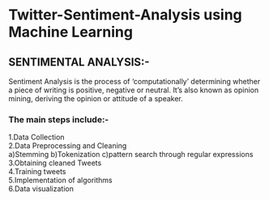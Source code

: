 <h1>Twitter-Sentiment-Analysis using Machine Learning</h1>

<h2>SENTIMENTAL ANALYSIS:-</h2>
Sentiment Analysis is the process of ‘computationally’ determining whether a piece of writing is positive, negative or neutral. It’s also known as opinion mining, deriving the opinion or attitude of a speaker.

<h3>The main steps include:-<br></h3>
1.Data Collection<br>
2.Data Preprocessing and Cleaning<br>
  a)Stemming   b)Tokenization  c)pattern search through regular expressions<br>
3.Obtaining cleaned Tweets<br>
4.Training tweets<br> 
5.Implementation of algorithms<br>
6.Data visualization<br>

<!--
**LINGAM-SAIMANOJ/LINGAM-SAIMANOJ** is a ✨ _special_ ✨ repository because its `README.md` (this file) appears on your GitHub profile.

Here are some ideas to get you started:

- 🔭 I’m currently working on ...
- 🌱 I’m currently learning ...
- 👯 I’m looking to collaborate on ...
- 🤔 I’m looking for help with ...
- 💬 Ask me about ...
- 📫 How to reach me: ...
- 😄 Pronouns: ...
- ⚡ Fun fact: ...
-->
